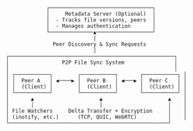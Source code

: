                  ┌─────────────────────────────────┐
                 │     Metadata Server (Optional)  │
                 │  - Tracks file versions, peers  │
                 │  - Manages authentication       │
                 └──────────────▲──────────────────┘
                                │
                   Peer Discovery & Sync Requests
                                │
    ┌─────────────────────────────────────────────────────┐
    │                 P2P File Sync System                │
    │                                                     │
    │ ┌───────────┐        ┌───────────┐       ┌───────────┐ │
    │ │  Peer A   │ ◀────▶ │  Peer B   │ ◀───▶ │  Peer C   │ │
    │ │  (Client) │        │  (Client) │       │  (Client) │ │
    │ └───────────┘        └───────────┘       └───────────┘ │
    │       ▲                     ▲                     ▲    │
    │       │                     │                     │    │
    │ File Watchers     Delta Transfer + Encryption     │    │
    │ (inotify, etc.)      (TCP, QUIC, WebRTC)          │    │
    └───────────────────────────────────────────────────┘
